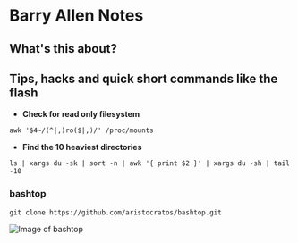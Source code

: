 # Barry Allen Notes

## What's this about?  
Tips, hacks and quick short commands like the flash
---

- **Check for read only filesystem**
```
awk '$4~/(^|,)ro($|,)/' /proc/mounts
```

- **Find the 10 heaviest directories**
```
ls | xargs du -sk | sort -n | awk '{ print $2 }' | xargs du -sh | tail -10
```


### bashtop

```
git clone https://github.com/aristocratos/bashtop.git
```

![Image of bashtop](https://)
